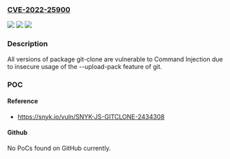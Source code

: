 ### [CVE-2022-25900](https://cve.mitre.org/cgi-bin/cvename.cgi?name=CVE-2022-25900)
![](https://img.shields.io/static/v1?label=Product&message=git-clone&color=blue)
![](https://img.shields.io/static/v1?label=Version&message=n%2Fa&color=blue)
![](https://img.shields.io/static/v1?label=Vulnerability&message=Command%20Injection&color=brighgreen)

### Description

All versions of package git-clone are vulnerable to Command Injection due to insecure usage of the --upload-pack feature of git.

### POC

#### Reference
- https://snyk.io/vuln/SNYK-JS-GITCLONE-2434308

#### Github
No PoCs found on GitHub currently.

